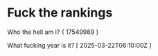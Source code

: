 # Fuck the rankings

Who the hell am I?
{ 17549989 }

What fucking year is it?
[ 2025-03-22T06:10:00Z ]
